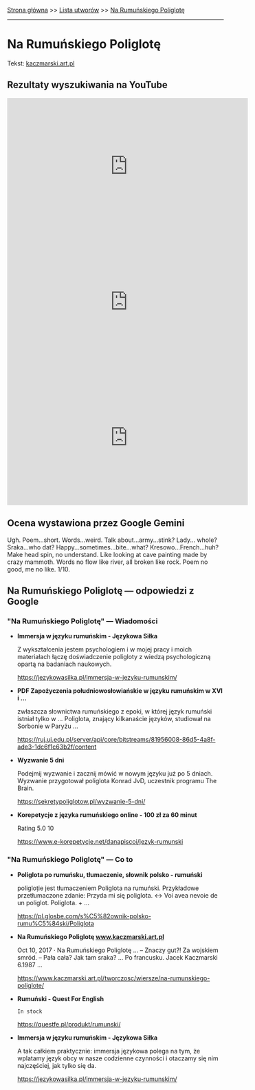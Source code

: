 [Strona główna](../index.md) >> [Lista utworów](../list.md) >> [Na Rumuńskiego Poliglotę](323.md)

---

# Na Rumuńskiego Poliglotę

Tekst: [kaczmarski.art.pl](https://www.kaczmarski.art.pl/tworczosc/wiersze/na-rumunskiego-poliglote/)

## Rezultaty wyszukiwania na YouTube

<iframe width="560" height="315" src="https://www.youtube.com/embed/ky24tma746g?si=IdontcarewhotheIRSsendsImnotpayingtaxes" title="YouTube video player" frameborder="0" allow="accelerometer; autoplay; clipboard-write; encrypted-media; gyroscope; picture-in-picture; web-share" referrerpolicy="strict-origin-when-cross-origin" allowfullscreen></iframe>

<iframe width="560" height="315" src="https://www.youtube.com/embed/3EJBCao3U-k?si=IdontcarewhotheIRSsendsImnotpayingtaxes" title="YouTube video player" frameborder="0" allow="accelerometer; autoplay; clipboard-write; encrypted-media; gyroscope; picture-in-picture; web-share" referrerpolicy="strict-origin-when-cross-origin" allowfullscreen></iframe>

<iframe width="560" height="315" src="https://www.youtube.com/embed/MylAvQwpQXE?si=IdontcarewhotheIRSsendsImnotpayingtaxes" title="YouTube video player" frameborder="0" allow="accelerometer; autoplay; clipboard-write; encrypted-media; gyroscope; picture-in-picture; web-share" referrerpolicy="strict-origin-when-cross-origin" allowfullscreen></iframe>

## Ocena wystawiona przez Google Gemini

Ugh. Poem...short. Words...weird. Talk about...army...stink? Lady... whole? Sraka...who dat? Happy...sometimes...bite...what? Kresowo...French...huh? Make head spin, no understand. Like looking at cave painting made by crazy mammoth. Words no flow like river, all broken like rock. Poem no good, me no like. 1/10.


## Na Rumuńskiego Poliglotę — odpowiedzi z Google

### "Na Rumuńskiego Poliglotę" — Wiadomości

- **Immersja w języku rumuńskim - Językowa Siłka**

    Z wykształcenia jestem psychologiem i w mojej pracy i moich materiałach łączę doświadczenie poligloty z wiedzą psychologiczną opartą na badaniach naukowych. 

   <https://jezykowasilka.pl/immersja-w-jezyku-rumunskim/>
- **PDF Zapożyczenia południowosłowiańskie w języku rumuńskim w XVI i ...**

    zwłaszcza słownictwa rumuńskiego z epoki, w której język rumuński istniał tylko w ... Poliglota, znający kilkanaście języków, studiował na Sorbonie w Paryżu ... 

   <https://ruj.uj.edu.pl/server/api/core/bitstreams/81956008-86d5-4a8f-ade3-1dc6f1c63b2f/content>
- **Wyzwanie 5 dni**

    Podejmij wyzwanie i zacznij mówić w nowym języku już po 5 dniach. Wyzwanie przygotował poliglota Konrad JvD, uczestnik programu The Brain. 

   <https://sekretypoliglotow.pl/wyzwanie-5-dni/>
- **Korepetycje z języka rumuńskiego online - 100 zł za 60 minut**

    Rating   5.0  10   

   <https://www.e-korepetycje.net/danapiscoi/jezyk-rumunski>

### "Na Rumuńskiego Poliglotę" — Co to

- **Poliglota po rumuńsku, tłumaczenie, słownik polsko - rumuński**

    poligloție jest tłumaczeniem Poliglota na rumuński. Przykładowe przetłumaczone zdanie: Przyda mi się poliglota. ↔ Voi avea nevoie de un poliglot. Poliglota. + ... 

   <https://pl.glosbe.com/s%C5%82ownik-polsko-rumu%C5%84ski/Poliglota>
- **Na Rumuńskiego Poliglotę www.kaczmarski.art.pl**

    Oct 10, 2017  ·  Na Rumuńskiego Poliglotę ... – Znaczy gut?! Za wojskiem smród. – Pała cała? Jak tam sraka? ... Po francusku. Jacek Kaczmarski 6.1987 ... 

   <https://www.kaczmarski.art.pl/tworczosc/wiersze/na-rumunskiego-poliglote/>
- **Rumuński - Quest For English**

      In stock 

   <https://questfe.pl/produkt/rumunski/>
- **Immersja w języku rumuńskim - Językowa Siłka**

    A tak całkiem praktycznie: immersja językowa polega na tym, że wplatamy język obcy w nasze codzienne czynności i otaczamy się nim najczęściej, jak tylko się da. 

   <https://jezykowasilka.pl/immersja-w-jezyku-rumunskim/>

